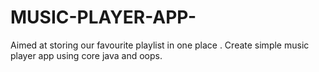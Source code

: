 # MUSIC-PLAYER-APP-
Aimed at storing our favourite playlist in one place . Create simple music player app using core java and oops.
